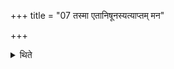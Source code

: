 +++
title = "07 तस्मा एतानिषूनस्यत्याप्तम् मन"

+++

<details><summary>थिते</summary>

तस्मा एतानिषूनस्यत्याप्तं मन इति ७
</details>
